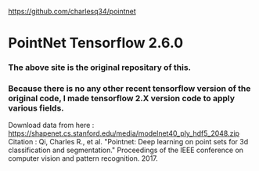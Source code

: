 https://github.com/charlesq34/pointnet
# PointNet Tensorflow 2.6.0
### The above site is the original repositary of this. 
### Because there is no any other recent tensorflow version of the original code, I made tensorflow 2.X version code to apply various fields.
Download data from here : https://shapenet.cs.stanford.edu/media/modelnet40_ply_hdf5_2048.zip
Citation : 
Qi, Charles R., et al. "Pointnet: Deep learning on point sets for 3d classification and segmentation." Proceedings of the IEEE conference on computer vision and pattern recognition. 2017.
